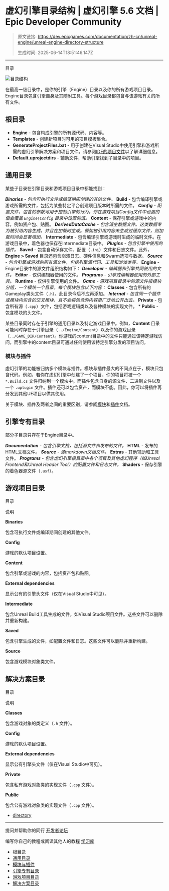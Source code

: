 # 虚幻引擎目录结构 | 虚幻引擎 5.6 文档 | Epic Developer Community

> 原文链接: https://dev.epicgames.com/documentation/zh-cn/unreal-engine/unreal-engine-directory-structure
> 
> 生成时间: 2025-06-14T18:51:46.147Z

---

目录

![目录结构](https://dev.epicgames.com/community/api/documentation/image/15cf2d17-44c9-4170-b140-1415a99dab8a?resizing_type=fill&width=1920&height=335)

在最高一级目录中，是你的引擎（Engine）目录以及你的所有游戏项目目录。Engine目录包含引擎自身及其随附工具。每个游戏目录都包含与该游戏有关的所有文件。

## 根目录

-   **Engine** - 包含构成引擎的所有源代码、内容等。
-   **Templates** - 创建新项目时可用的项目模板集合。
-   **GenerateProjectFiles.bat** - 用于创建在Visual Studio中使用引擎和游戏所需的虚幻引擎解决方案和项目文件。请参阅[IDE的项目文件](/documentation/zh-cn/unreal-engine/how-to-generate-unreal-engine-project-files-for-your-ide)以了解详细信息。
-   **Default.uprojectdirs** - 辅助文件，帮助引擎找到子目录中的项目。

## 通用目录

某些子目录在引擎目录和游戏项目目录中都能找到：

***Binaries** - 包含可执行文件或编译期间创建的其他文件。* **Build** - 包含编译引擎或游戏所需的文件，包括为某些特定平台创建项目版本时所需的文件。 ***Config** - 配置文件，包含的参数可用于控制引擎的行为。你在游戏项目Config文件中设置的值会覆盖 `Engine\Config` 目录中设置的值。* **Content** - 保存引擎或游戏中的内容，例如资产包、贴图。 ***DerivedDataCache** - 包含派生数据文件。这类数据专为被引用内容生成，并且在加载时生成。假如被引用内容未生成过缓存文件，则加载时间会显著增加。* **Intermediate** - 包含编译引擎或游戏时生成的临时文件。在游戏目录中，着色器也保存在Intermediate目录中。 ***Plugins** - 包含引擎中使用的插件。* **Saved** - 包含自动保存文件、配置（`.ini`）文件和日志文件。此外，**Engine > Saved** 目录还包含崩溃日志、硬件信息和Swarm选项与数据。 ***Source** - 包含引擎或游戏的所有源文件，包括引擎源代码、工具和游戏类等。* **Engine** - Engine目录中的源文件组织结构如下： ***Developer** - 编辑器和引擎共同使用的文件。* **Editor** - 仅供编辑器使用的文件。 ***Programs** - 引擎或编辑器使用的外部工具。* **Runtime** - 仅供引擎使用的文件。 ***Game** - 游戏项目目录中的源文件按模块分组，一个模块一个目录。每个模块包含以下内容：* **Classes** - 包含所有的Gameplay类头文件（`.h`）。此目录今后不应再添加。 ***Internal** - 包含同一个插件或模块内包含的交叉模块，且不会将包含的内容更广泛地公开出去。* **Private** - 包含所有源（`.cpp`）文件，包括游戏逻辑类以及各种模块的实现文件。 \* **Public** - 包含模块的头文件。

某些目录同时存在于引擎的通用目录以及特定游戏目录中。例如，**Content** 目录可能同时存在于引擎目录（`../Engine/Content`）以及你的游戏目录（`../GAME_DIR/Content`）。你游戏的content目录中的文件只能通过该特定游戏访问，而引擎中的content目录可通过任何使用该特定引擎分发的项目访问。

### 模块与插件

虚幻引擎的功能被归纳多个模块与插件。模块与插件最大的不同点在于，模块只包含代码。例如，若你在虚幻引擎中创建了一个项目，你的项目将被一个 `*.Build.cs` 文件归纳到一个模块中。而插件包含自身的源文件、二进制文件以及一个 `.uplugin` 文件。插件还可以包含资产，而模块不能。因此，你可以将插件再分发到其他UE项目以供其使用。

关于模块、插件及两者之间的重要区别，请参阅[模块](/documentation/zh-cn/unreal-engine/unreal-engine-modules)和[插件](/documentation/zh-cn/unreal-engine/plugins-in-unreal-engine)文档。

## 引擎专有目录

部分子目录只存在于Engine目录中。

***Documentation** - 包含引擎文档，包括源文件和发布的文件。* **HTML** - 发布的HTML文档文件。 ***Source** - 源markdown文档文件。* **Extras** - 其他辅助和工具文件。 ***Programs** - 包含虚幻引擎根目录中各个项目及其他虚幻程序（如Unreal Frontend和Unreal Header Tool）的配置文件和日志文件。* **Shaders** - 保存引擎的着色器源文件（`.usf`）。

## 游戏项目目录

目录

说明

**Binaries**

包含可执行文件或编译期间创建的其他文件。

**Config**

游戏的默认项目设置。

**Content**

包含引擎或游戏的内容，包括资产包和贴图。

**External dependencies**

显示公有的引擎头文件（仅在Visual Studio中可见）。

**Intermediate**

包含Unreal Build工具生成的文件，如Visual Studio项目文件。这些文件可以删除并重新构建。

**Saved**

包含引擎生成的文件，如配置文件和日志。这些文件可以删除并重新构建。

**Source**

包含游戏模块对象类文件。

## 解决方案目录

目录

说明

**Classes**

包含游戏对象的类定义（`.h` 文件）。

**Config**

游戏的默认项目设置。

**External dependencies**

显示公有引擎头文件（仅在Visual Studio中可见）。

**Private**

包含私有游戏对象类的实现文件（`.cpp` 文件）。

**Public**

包含公有游戏对象类的实现文件（`.cpp` 文件）。

-   [directory](https://dev.epicgames.com/community/search?query=directory)

* * *

提问并帮助你的同行 [开发者论坛](https://forums.unrealengine.com/categories?tag=unreal-engine)

编写你自己的教程或阅读其他人的教程 [学习库](https://dev.epicgames.com/community/unreal-engine/learning)

-   [根目录](/documentation/zh-cn/unreal-engine/unreal-engine-directory-structure#%E6%A0%B9%E7%9B%AE%E5%BD%95)
-   [通用目录](/documentation/zh-cn/unreal-engine/unreal-engine-directory-structure#%E9%80%9A%E7%94%A8%E7%9B%AE%E5%BD%95)
-   [模块与插件](/documentation/zh-cn/unreal-engine/unreal-engine-directory-structure#%E6%A8%A1%E5%9D%97%E4%B8%8E%E6%8F%92%E4%BB%B6)
-   [引擎专有目录](/documentation/zh-cn/unreal-engine/unreal-engine-directory-structure#%E5%BC%95%E6%93%8E%E4%B8%93%E6%9C%89%E7%9B%AE%E5%BD%95)
-   [游戏项目目录](/documentation/zh-cn/unreal-engine/unreal-engine-directory-structure#%E6%B8%B8%E6%88%8F%E9%A1%B9%E7%9B%AE%E7%9B%AE%E5%BD%95)
-   [解决方案目录](/documentation/zh-cn/unreal-engine/unreal-engine-directory-structure#%E8%A7%A3%E5%86%B3%E6%96%B9%E6%A1%88%E7%9B%AE%E5%BD%95)